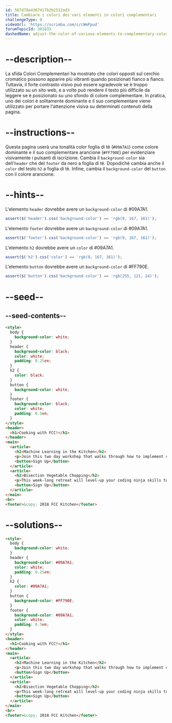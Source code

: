 ```yaml
---
id: 587d78a4367417b2b2512ad3
title: Cambiare i colori dei vari elementi in colori complementari
challengeType: 0
videoUrl: 'https://scrimba.com/c/cWmPpud'
forumTopicId: 301033
dashedName: adjust-the-color-of-various-elements-to-complementary-colors
---
```


# --description--

La sfida Colori Complementari ha mostrato che colori opposti sul cerchio cromatico possono apparire più vibranti quando posizionati fianco a fianco. Tuttavia, il forte contrasto visivo può essere sgradevole se è troppo utilizzato su un sito web, e a volte può rendere il testo più difficile da leggere se è posizionato su uno sfondo di colore complementare. In pratica, uno dei colori è solitamente dominante e il suo complementare viene utilizzato per portare l'attenzione visiva su determinati contenuti della pagina.

# --instructions--

Questa pagina userà una tonalità color foglia di tè (`#09A7A1`) come colore dominante e il suo complementare arancione (`#FF790E`) per evidenziare visivamente i pulsanti di iscrizione. Cambia il `background-color` sia dell'`header` che del `footer` da nero a foglia di tè. Dopodiché cambia anche il `color` del testo `h2` a foglia di tè. Infine, cambia il `background-color` del `button` con il colore arancione.

# --hints--

L'elemento `header` dovrebbe avere un `background-color` di #09A7A1.

```js
assert($('header').css('background-color') == 'rgb(9, 167, 161)');
```

L'elemento `footer` dovrebbe avere un `background-color` di #09A7A1.

```js
assert($('footer').css('background-color') == 'rgb(9, 167, 161)');
```

L'elemento `h2` dovrebbe avere un `color` di #09A7A1.

```js
assert($('h2').css('color') == 'rgb(9, 167, 161)');
```

L'elemento `button` dovrebbe avere un `background-color` di #FF790E.

```js
assert($('button').css('background-color') == 'rgb(255, 121, 14)');
```

# --seed--

## --seed-contents--

```html
<style>
  body {
    background-color: white;
  }
  header {
    background-color: black;
    color: white;
    padding: 0.25em;
  }
  h2 {
    color: black;
  }
  button {
    background-color: white;
  }
  footer {
    background-color: black;
    color: white;
    padding: 0.5em;
  }
</style>
<header>
  <h1>Cooking with FCC!</h1>
</header>
<main>
  <article>
    <h2>Machine Learning in the Kitchen</h2>
    <p>Join this two day workshop that walks through how to implement cutting-edge snack-getting algorithms with a command line interface. Coding usually involves writing exact instructions, but sometimes you need your computer to execute flexible commands, like <code>fetch Pringles</code>.</p>
    <button>Sign Up</button>
  </article>
  <article>
    <h2>Bisection Vegetable Chopping</h2>
    <p>This week-long retreat will level-up your coding ninja skills to actual ninja skills. No longer is the humble bisection search limited to sorted arrays or coding interview questions, applying its concepts in the kitchen will have you chopping carrots in O(log n) time before you know it.</p>
    <button>Sign Up</button>
  </article>
</main>
<br>
<footer>&copy; 2018 FCC Kitchen</footer>
```

# --solutions--

```html
<style>
  body {
    background-color: white;
  }
  header {
    background-color: #09A7A1;
    color: white;
    padding: 0.25em;
  }
  h2 {
    color: #09A7A1;
  }
  button {
    background-color: #FF790E;
  }
  footer {
    background-color: #09A7A1;
    color: white;
    padding: 0.5em;
  }
</style>
<header>
  <h1>Cooking with FCC!</h1>
</header>
<main>
  <article>
    <h2>Machine Learning in the Kitchen</h2>
    <p>Join this two day workshop that walks through how to implement cutting-edge snack-getting algorithms with a command line interface. Coding usually involves writing exact instructions, but sometimes you need your computer to execute flexible commands, like <code>fetch Pringles</code>.</p>
    <button>Sign Up</button>
  </article>
  <article>
    <h2>Bisection Vegetable Chopping</h2>
    <p>This week-long retreat will level-up your coding ninja skills to actual ninja skills. No longer is the humble bisection search limited to sorted arrays or coding interview questions, applying its concepts in the kitchen will have you chopping carrots in O(log n) time before you know it.</p>
    <button>Sign Up</button>
  </article>
</main>
<br>
<footer>&copy; 2018 FCC Kitchen</footer>
```

